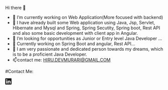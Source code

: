  Hi there 👋

- 🔭 I’m currently working on Web Application(More focused with backend)
- 🌱 I have already built some Web application using Java, Jsp, Servlet, Hibernate and Mysql and Spring, Spring Secutity, Spring boot, Rest API and also some basic development with client app in Angular.
- 👯 I’m looking for opportunities as Junior or Entry level Java Developer ...
- 🤔 Currently working on Spring Boot and angular, Rest API...
- 💬 I am very passionate and dedicated person towards my dreams, which is to be a proficient Java Developer.
- 📫contact me: HIRU.DEVMURARI@GMAIL.COM

#Contact Me:
<html>
 <body>
<a href="https://www.youtube.com/watch?v=LVQYzOn3uUw" target="_blank">
<svg xmlns="http://www.w3.org/2000/svg"  width="20" height="20" fill="currentColor" class="bi bi-LinkedIn" viewBox="0 0 16 16">
<path d="M0 1.146C0 .513.526 0 1.175 0h13.65C15.474 0 16 .513 16 1.146v13.708c0 .633-.526 1.146-1.175 1.146H1.175C.526 16 0 15.487 0 14.854V1.146zm4.943 12.248V6.169H2.542v7.225h2.401zm-1.2-8.212c.837 0 1.358-.554 1.358-1.248-.015-.709-.52-1.248-1.342-1.248-.822 0-1.359.54-1.359 1.248 0 .694.521 1.248 1.327 1.248h.016zm4.908 8.212V9.359c0-.216.016-.432.08-.586.173-.431.568-.878 1.232-.878.869 0 1.216.662 1.216 1.634v3.865h2.401V9.25c0-2.22-1.184-3.252-2.764-3.252-1.274 0-1.845.7-2.165 1.193v.025h-.016a5.54 5.54 0 0 1 .016-.025V6.169h-2.4c.03.678 0 7.225 0 7.225h2.4z"/></svg>
</a>
 </body>
</html>
